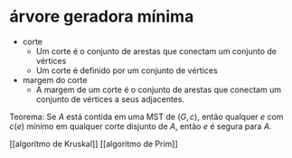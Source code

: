 # árvore geradora mínima

- corte
  - Um corte é o conjunto de arestas que conectam um conjunto de vértices 
  - Um corte é definido por um conjunto de vértices
- margem do corte
  - A margem de um corte é o conjunto de arestas que conectam um conjunto de vértices a seus adjacentes.

Teorema: Se $A$ está contida em uma MST de $(G,c)$, então qualquer $e$ com $c(e)$ mínimo em qualquer corte disjunto de $A$, então $e$ é segura para $A$.

[[algoritmo de Kruskal]]
[[algoritmo de Prim]]